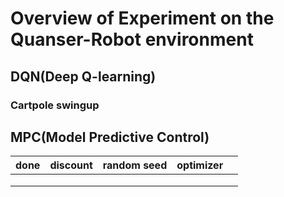 # Overview of Experiment on the Quanser-Robot environment

## DQN(Deep Q-learning)

### Cartpole swingup





## MPC(Model Predictive Control)
| done | discount | random seed | optimizer |   |
|------|----------|-------------|-----------|--:|
|      |          |             |           |   |
|      |          |             |           |   |
|      |          |             |           |   |



